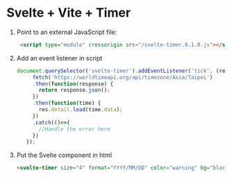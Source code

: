 # Svelte + Vite + Timer
1. Point to an external JavaScript file: 
   ```html
    <script type="module" crossorigin src="/svelte-timer.0.1.0.js"></script>
   ``` 
2. Add an event listener in script
   ```js
   document.querySelector('svelte-timer').addEventListener('tick', (res) => {
        fetch('https://worldtimeapi.org/api/timezone/Asia/Taipei')
        .then(function(response) {
          return response.json();
        })
        .then(function(time) {
          res.detail.load(time.data);
        })
        .catch(()=>{
          //Handle the error here
        })
      });
   ```  
3. Put the Svelte component in html 
   ```html
   <svelte-timer size="4" format="YYYY/MM/DD" color="warning" bg="black"></svelte-timer>
   ``` 
